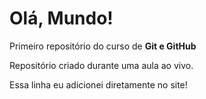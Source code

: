 # Olá, Mundo!
 Primeiro repositório do curso de **Git e GitHub**

Repositório criado durante uma aula ao vivo.

Essa linha eu adicionei diretamente no site!
